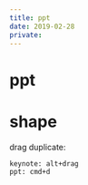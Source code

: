 ```yaml
---
title: ppt
date: 2019-02-28
private:
---
```

# ppt
# shape
drag duplicate:

    keynote: alt+drag
    ppt: cmd+d